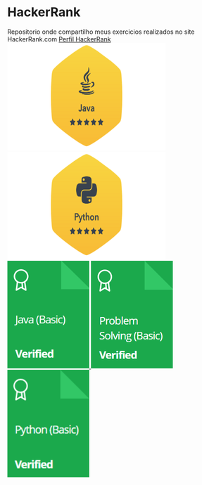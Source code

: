 # HackerRank
Repositorio onde compartilho meus exercicios realizados no site HackerRank.com
<a href="https://www.hackerrank.com/phsr1"> Perfil HackerRank</a>
<a href="https://www.hackerrank.com/phsr1">
  <img src="https://github.com/phsrdev/HackerRank/blob/main/Badges_Certificates/java_level_3_stars_5.png" alt="Java Badge" height="245" width="360">
</a>
<a href="https://www.hackerrank.com/phsr1">
  <img src="https://github.com/phsrdev/HackerRank/blob/main/Badges_Certificates/Python_level_3_stars_5.png" alt="Python Badge" height="245" width="360">
</a>
<a href="https://www.hackerrank.com/certificates/932dea3a627d">
  <img src="https://github.com/phsrdev/HackerRank/blob/main/Badges_Certificates/Java(Basic)Verified.png" alt="Java Basic Certificate" height="245" width="186">
</a>
<a href="https://www.hackerrank.com/certificates/1eb863df023b">
  <img src="https://github.com/phsrdev/HackerRank/blob/main/Badges_Certificates/ProblemSolving(Basic)Verified.png" alt="Java Basic Certificate" height="245" width="186">
</a>
<a href="https://www.hackerrank.com/certificates/cc7bcdb6a108">
  <img src="https://github.com/phsrdev/HackerRank/blob/main/Badges_Certificates/Python(Basic)Verified.png" alt="Python Basic Certificate" height="245" width="186">
</a>

